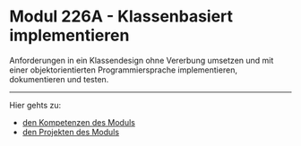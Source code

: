 # Modul 226A - Klassenbasiert implementieren

Anforderungen in ein Klassendesign ohne Vererbung umsetzen und mit einer objektorientierten Programmiersprache implementieren, dokumentieren und testen.

- - -

Hier gehts zu:
- [den Kompetenzen des Moduls](./Kompetenzen)
- [den Projekten des Moduls](./Projekte)
